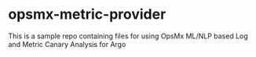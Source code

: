 # opsmx-metric-provider
This is a sample repo containing files for using OpsMx ML/NLP based Log and Metric Canary Analysis for Argo
